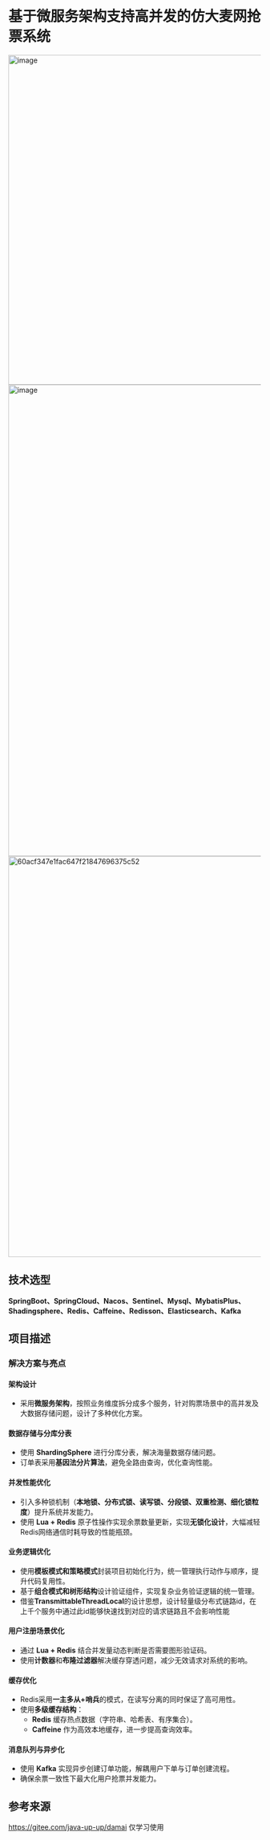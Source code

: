 # 基于微服务架构支持高并发的仿大麦网抢票系统

<img width="658" alt="image" src="https://github.com/user-attachments/assets/3b833332-f880-4c9b-849d-c911d94023fd" />

<img width="941" alt="image" src="https://github.com/user-attachments/assets/061a4068-6e14-4fc4-bf6a-d8d925b211be" />

<img width="800" alt="60acf347e1fac647f21847696375c52" src="https://github.com/user-attachments/assets/635742e9-4cee-4935-bd00-00ac80600274" />


## 技术选型
**SpringBoot、SpringCloud、Nacos、Sentinel、Mysql、MybatisPlus、Shadingsphere、Redis、Caffeine、Redisson、Elasticsearch、Kafka**

## 项目描述


### 解决方案与亮点

#### 架构设计
- 采用**微服务架构**，按照业务维度拆分成多个服务，针对购票场景中的高并发及大数据存储问题，设计了多种优化方案。

#### 数据存储与分库分表
- 使用 **ShardingSphere** 进行分库分表，解决海量数据存储问题。
- 订单表采用**基因法分片算法**，避免全路由查询，优化查询性能。

#### 并发性能优化
- 引入多种锁机制（**本地锁、分布式锁、读写锁、分段锁、双重检测、细化锁粒度**）提升系统并发能力。
- 使用 **Lua + Redis** 原子性操作实现余票数量更新，实现**无锁化设计**，大幅减轻Redis网络通信时耗导致的性能瓶颈。

#### 业务逻辑优化
- 使用**模板模式和策略模式**封装项目初始化行为，统一管理执行动作与顺序，提升代码复用性。
- 基于**组合模式和树形结构**设计验证组件，实现复杂业务验证逻辑的统一管理。
- 借鉴**TransmittableThreadLocal**的设计思想，设计轻量级分布式链路id，在上千个服务中通过此id能够快速找到对应的请求链路且不会影响性能

#### 用户注册场景优化
- 通过 **Lua + Redis** 结合并发量动态判断是否需要图形验证码。
- 使用**计数器**和**布隆过滤器**解决缓存穿透问题，减少无效请求对系统的影响。

#### 缓存优化
- Redis采用**一主多从+哨兵**的模式，在读写分离的同时保证了高可用性。
- 使用**多级缓存结构**：
  - **Redis** 缓存热点数据（字符串、哈希表、有序集合）。
  - **Caffeine** 作为高效本地缓存，进一步提高查询效率。

#### 消息队列与异步化
- 使用 **Kafka** 实现异步创建订单功能，解耦用户下单与订单创建流程。
- 确保余票一致性下最大化用户抢票并发能力。

## 参考来源
https://gitee.com/java-up-up/damai
仅学习使用
